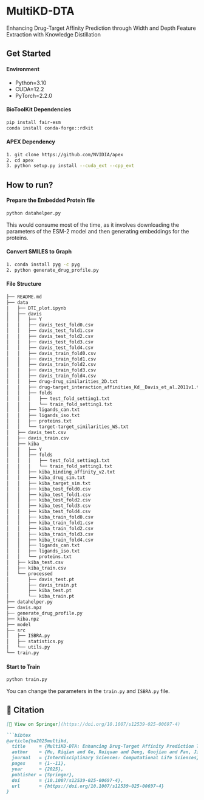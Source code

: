 # MultiKD-DTA

Enhancing Drug-Target Affinity Prediction through Width and Depth Feature Extraction with Knowledge Distillation

## Get Started

#### Environment

* Python=3.10
* CUDA=12.2
* PyTorch=2.2.0

#### BioToolKit Dependencies

```bash
pip install fair-esm
conda install conda-forge::rdkit
```

#### APEX Dependency

```bash
1. git clone https://github.com/NVIDIA/apex
2. cd apex
3. python setup.py install --cuda_ext --cpp_ext
```

## How to run?

#### Prepare the Embedded Protein file

```bash
python datahelper.py
```

This would consume most of the time, as it involves downloading the parameters of the ESM-2 model and then generating embeddings for the proteins.

#### Convert SMILES to Graph

```bash
1. conda install pyg -c pyg
2. python generate_drug_profile.py
```

#### File Structure

```bash
├── README.md
├── data
│   ├── DTI_plot.ipynb
│   ├── davis
│   │   ├── Y
│   │   ├── davis_test_fold0.csv
│   │   ├── davis_test_fold1.csv
│   │   ├── davis_test_fold2.csv
│   │   ├── davis_test_fold3.csv
│   │   ├── davis_test_fold4.csv
│   │   ├── davis_train_fold0.csv
│   │   ├── davis_train_fold1.csv
│   │   ├── davis_train_fold2.csv
│   │   ├── davis_train_fold3.csv
│   │   ├── davis_train_fold4.csv
│   │   ├── drug-drug_similarities_2D.txt
│   │   ├── drug-target_interaction_affinities_Kd__Davis_et_al.2011v1.txt
│   │   ├── folds
│   │   │   ├── test_fold_setting1.txt
│   │   │   └── train_fold_setting1.txt
│   │   ├── ligands_can.txt
│   │   ├── ligands_iso.txt
│   │   ├── proteins.txt
│   │   └── target-target_similarities_WS.txt
│   ├── davis_test.csv
│   ├── davis_train.csv
│   ├── kiba
│   │   ├── Y
│   │   ├── folds
│   │   │   ├── test_fold_setting1.txt
│   │   │   └── train_fold_setting1.txt
│   │   ├── kiba_binding_affinity_v2.txt
│   │   ├── kiba_drug_sim.txt
│   │   ├── kiba_target_sim.txt
│   │   ├── kiba_test_fold0.csv
│   │   ├── kiba_test_fold1.csv
│   │   ├── kiba_test_fold2.csv
│   │   ├── kiba_test_fold3.csv
│   │   ├── kiba_test_fold4.csv
│   │   ├── kiba_train_fold0.csv
│   │   ├── kiba_train_fold1.csv
│   │   ├── kiba_train_fold2.csv
│   │   ├── kiba_train_fold3.csv
│   │   ├── kiba_train_fold4.csv
│   │   ├── ligands_can.txt
│   │   ├── ligands_iso.txt
│   │   └── proteins.txt
│   ├── kiba_test.csv
│   ├── kiba_train.csv
│   └── processed
│       ├── davis_test.pt
│       ├── davis_train.pt
│       ├── kiba_test.pt
│       └── kiba_train.pt
├── datahelper.py
├── davis.npz
├── generate_drug_profile.py
├── kiba.npz
├── model
├── src
│   ├── ISBRA.py
│   ├── statistics.py
│   └── utils.py
└── train.py
```

#### Start to Train

```bash
python train.py
```

You can change the parameters in the `train.py` and `ISBRA.py` file.


## 📖 Citation

```markdown
[📄 View on Springer](https://doi.org/10.1007/s12539-025-00697-4)

```bibtex
@article{hu2025multikd,
  title     = {MultiKD-DTA: Enhancing Drug-Target Affinity Prediction Through Multiscale Feature Extraction},
  author    = {Hu, Riqian and Ge, Ruiquan and Deng, Guojian and Fan, Jin and Tang, Bowen and Wang, Changmiao},
  journal   = {Interdisciplinary Sciences: Computational Life Sciences},
  pages     = {1--11},
  year      = {2025},
  publisher = {Springer},
  doi       = {10.1007/s12539-025-00697-4},
  url       = {https://doi.org/10.1007/s12539-025-00697-4}
}




